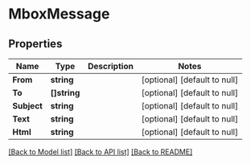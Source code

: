 # MboxMessage

## Properties
Name | Type | Description | Notes
------------ | ------------- | ------------- | -------------
**From** | **string** |  | [optional] [default to null]
**To** | **[]string** |  | [optional] [default to null]
**Subject** | **string** |  | [optional] [default to null]
**Text** | **string** |  | [optional] [default to null]
**Html** | **string** |  | [optional] [default to null]

[[Back to Model list]](../README.md#documentation-for-models) [[Back to API list]](../README.md#documentation-for-api-endpoints) [[Back to README]](../README.md)


